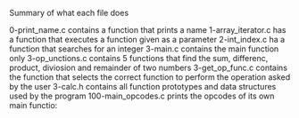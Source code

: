 Summary of what each file does

0-print_name.c contains a function that prints a name
1-array_iterator.c has a function that executes a function given as a parameter
2-int_index.c ha a function that searches for an integer
3-main.c contains the main function only
3-op_unctions.c contains 5 functions that find the sum, differenc, product, diviosion and remainder of two numbers
3-get_op_func.c contains the function that selects the correct function to perform the operation asked by the user
3-calc.h contains all function prototypes and data structures used by the program
100-main_opcodes.c prints the opcodes of its own main functio:
